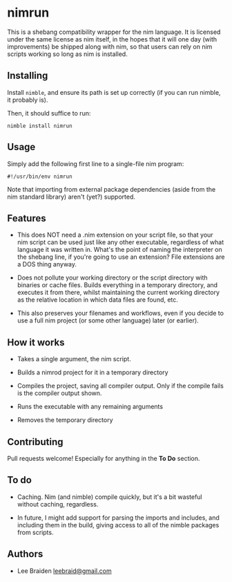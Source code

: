 # nimrun

This is a shebang compatibility wrapper for the nim language.  It is licensed
under the same license as nim itself, in the hopes that it will one day (with
improvements) be shipped along with nim, so that users can rely on nim scripts
working so long as nim is installed.

## Installing

Install `nimble`, and ensure its path is set up correctly (if you can run nimble, it probably is).

Then, it should suffice to run:

```
nimble install nimrun
```

## Usage

Simply add the following first line to a single-file nim program:

```
#!/usr/bin/env nimrun
```

Note that importing from external package dependencies (aside from the nim standard library) aren't (yet?) supported.


## Features

* This does NOT need a .nim extension on your script file, so that your nim
  script can be used just like any other executable, regardless of what language
  it was written in. What's the point of naming the interpreter on the shebang
  line, if you're going to use an extension? File extensions are a DOS
  thing anyway.

* Does not pollute your working directory or the script directory with binaries or
  cache files. Builds everything in a temporary directory, and executes it from
  there, whilst maintaining the current working directory as the relative location
  in which data files are found, etc.
  
* This also preserves your filenames and workflows, even if you decide to use a
  full nim project (or some other language) later (or earlier).


## How it works

* Takes a single argument, the nim script.

* Builds a nimrod project for it in a temporary directory

* Compiles the project, saving all compiler output. Only if the compile fails is
  the compiler output shown.

* Runs the executable with any remaining arguments

* Removes the temporary directory


## Contributing

Pull requests welcome!  Especially for anything in the **To Do** section.


## To do

* Caching. Nim (and nimble) compile quickly, but it's a bit wasteful without
  caching, regardless.

* In future, I might add support for parsing the imports and includes, and
  including them in the build, giving access to all of the nimble packages
  from scripts.


## Authors

* Lee Braiden <leebraid@gmail.com>
